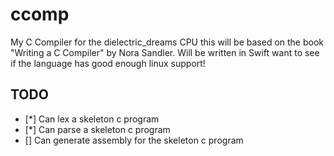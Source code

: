 # ccomp

My C Compiler for the dielectric_dreams CPU this will be based on the book "Writing a C Compiler" by Nora Sandler.
Will be written in Swift want to see if the language has good enough linux support!


## TODO

* [*] Can lex a skeleton c program
* [*] Can parse a skeleton c program
* [] Can generate assembly for the skeleton c program